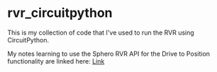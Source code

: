 # rvr_circuitpython
This is my collection of code that I've used to run the RVR using CircuitPython.

My notes learning to use the Sphero RVR API for the Drive to Position functionality are linked here: [Link](https://drive.google.com/file/d/1oYMbidrGnvpz_ruhsh2HalU-BsVFMmpa/view?usp=sharing)
